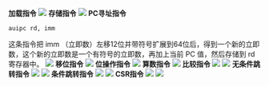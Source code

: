 **加载指令**
![](Pasted%20image%2020230924214740.png)
**存储指令**
![](Pasted%20image%2020230924215556.png)
**PC寻址指令**
```
auipc rd, imm
```
这条指令把 imm （立即数）左移12位并带符号扩展到64位后，得到一个新的立即数，这个新的立即数是一个有符号的立即数，再加上当前 PC 值，然后存储到 rd 寄存器中。
![](Pasted%20image%2020230924223520.png)
**移位指令**
![](Pasted%20image%2020230924224126.png)
**位操作指令**
![](Pasted%20image%2020230924224441.png)
**算数指令**
![](Pasted%20image%2020230924224638.png)
**比较指令**
![](Pasted%20image%2020230924225008.png)
![](Pasted%20image%2020230924225116.png)
**无条件跳转指令**
![](Pasted%20image%2020230924225459.png)
![](Pasted%20image%2020230924225536.png)
**条件跳转指令**
![](Pasted%20image%2020230924225825.png)
![](Pasted%20image%2020230924225953.png)
**CSR指令**
![](Pasted%20image%2020230924230252.png)
![](Pasted%20image%2020230924230419.png)

